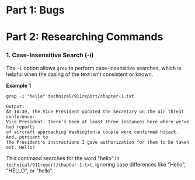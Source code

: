 # Part 1: Bugs



# Part 2: Researching Commands
### 1. Case-Insensitive Search (-i)
The `-i` option allows `grep` to perform case-insensitive searches, which is helpful 
when the casing of the text isn't consistent or known.

**Example 1**
```
grep -i "hello" technical/911report/chapter-1.txt

Output:
At 10:39, the Vice President updated the Secretary on the air threat conference:
Vice President: There's been at least three instances here where we've had reports
of aircraft approaching Washington-a couple were confirmed hijack. And, pursuant to
the President's instructions I gave authorization for them to be taken out. Hello?
```

This command searches for the word "hello" in `technical/911report/chapter-1.txt`, ignoring case differences
like "Hello", "HELLO", or "hello".